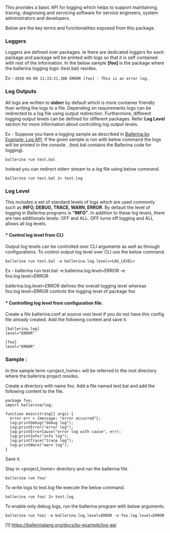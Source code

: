 
This provides a basic API for logging which helps to support maintaining,  tracing, diagnosing and servicing software for service engineers, system administrators and developers. 

Below are the key terms and functionalities exposed from this package.

### Loggers 

Loggers are defined over packages. Ie there are dedicated loggers for each package and package will be printed with logs so that it is self contained with rest of the information.  In the below sample **[foo]** is the package where the ballerina logging logic (test.bal) resides.

 Ex - 
 ```2018-04-09 11:33:21,300 ERROR [foo] - This is an error log.```


### Log Outputs 

All logs are written to **stderr** by default which is more container friendly than writing the logs to a file. Depending on requirements logs can be redirected to a log file using output redirection. Furthermore, different logging output levels can be defined for different packages. Refer **Log Level** section for more information about controlling log output levels.

Ex - Suppose you have a logging sample as described in [Ballerina by Example: Log API](https://ballerinalang.org/docs/by-example/log-api). If the given sample is run with below command the logs will be printed in the console . (test.bal contains   the Ballerina code for logging).

```ballerina run test.bal```

Instead you can redirect stderr stream to a log file using below command. 

```ballerina run test.bal 2> test.log```


### Log Level

 This includes a set of standard levels of logs which are used commonly such as **INFO, DEBUG, TRACE, WARN, ERROR**. By default the level of logging in Ballerina programs is **“INFO”**. In addition to these log levels, there are two additionals levels: OFF and ALL. OFF turns off logging and ALL allows all log levels. 


#### * Control log level from CLI

Output log levels can be controlled over CLI arguments as well as through configurations. To control output log level over CLI use the below command.

```ballerina run test.bal -e ballerina.log.level=<LOG_LEVEL>```

Ex - ballerina run test.bal -e ballerina.log.level=ERROR -e foo.log.level=ERROR

ballerina.log.level=ERROR defines the overall logging level whereas foo.log.level=ERROR controls the logging level of package foo

#### * Controlling log level from configuration file. 

Create a file ballerina.conf at source root level if you do not have this config file already created. Add the following content and save it.
```
[ballerina.log]
level="ERROR"

[foo]
level="ERROR"
```

### Sample : 

In this sample term <project_home> will be referred to the root directory where the ballerina project resides.

Create a directory with name foo.
Add a file named test.bal and add the following content to the file.
```
package foo;
import ballerina/log;

function main(string[] args) {
  error err = {message: "error occurred"};
  log:printDebug("debug log");
  log:printError("error log");
  log:printErrorCause("error log with cause", err);
  log:printInfo("info log");
  log:printTrace("trace log");
  log:printWarn("warn log");		
}
```
  Save it.

Stay in <project_home> directory and run the ballerina file.
  
``` ballerina run foo/ ```

To write logs to test.log file execute the below command.

```ballerina run foo/ 2> test.log```

To enable only debug logs, run the ballerina program with below arguments.
  
``` ballerina run foo/ -e ballerina.log.level=ERROR -e foo.log.level=ERROR ```

		
[1] https://ballerinalang.org/docs/by-example/log-api
